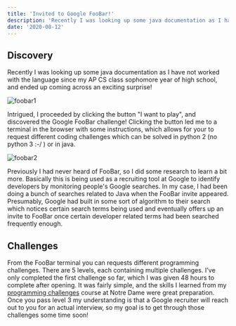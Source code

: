 ```yaml
---
title: 'Invited to Google FooBar!'
description: 'Recently I was looking up some java documentation as I have not worked with the language since my AP CS class sophomore year of high school, and ended up coming across an exciting surprise!'
date: '2020-08-12'
---
```


## Discovery

Recently I was looking up some java documentation as I have not worked with the language since my AP CS class sophomore year of high school, and ended up coming across an exciting surprise!

![foobar1](/images/foobar1.jpg)

Intrigued, I proceeded by clicking the button "I want to play", and discovered the Google FooBar challenge!
Clicking the button led me to a terminal in the browser with some instructions, which allows for your to request different coding challenges which can be solved in python 2 (no python 3 :-/ ) or in java.

![foobar2](/images/foobar2.jpg)

Previously I had never heard of FooBar, so I did some research to learn a bit more.
Basically this is being used as a recruiting tool at Google to identify developers by monitoring people's Google searches.
In my case, I had been doing a bunch of searches related to Java when the FooBar invite appeared.
Presumably, Google had built in some sort of algorithm to their search which notices certain search terms being used and eventually offers up an invite to FooBar once certain developer related terms had been searched frequently enough.

## Challenges

From the FooBar terminal you can requests different programming challenges.
There are 5 levels, each containing multiple challenges.
I've only completed the first challenge so far, which I was given 48 hours to complete after opening.
It was fairly simple, and the skills I learned from my [programming challenges](https://www3.nd.edu/~pbui/teaching/cse.34872.su20/) course at Notre Dame were great preparation.
Once you pass level 3 my understanding is that a Google recruiter will reach out to you for an actual interview, so my goal is to get through those challenges some time soon!
